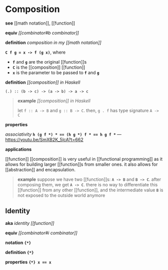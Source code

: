 # Composition

**see** [[math notation]], [[function]]

**equiv** _[[combinator#b combinator]]_

**definition** _composition in my [[math notation]]_

**`C f g = x -> f (g x)`**, where

- **`f`** and **`g`** are the original [[function]]s
- **`C`** is the [[composition]] [[function]]
- **`x`** is the parameter to be passed to **`f`** and **`g`**

**definition** _[[composition]] in Haskell_

`(.) :: (b -> c) -> (a -> b) -> a -> c`

> **example** _[[composition]] in Haskell_
>
> let `f :: A -> B` and `g :: B -> C`. then, `g . f` has type signature `A -> C`

**properties**

_associativity_ **`h (g f *) * == (h g *) f * == h g f *`** &mdash; <https://youtu.be/SmXB2K_5lcA?t=662>

**applications**

[[function]] [[composition]] is very useful in [[functional programming]] as it allows for building larger [[function]]s from smaller ones. it also allows for [[abstraction]] and encapsulation.

> **example** suppose we have two [[function]]s: **`A -> B`** and **`B -> C`**. after composing them, we get **`A -> C`**. there is no way to differentiate this [[function]] from any other [[function]], and the intermediate value **`B`** is not exposed to the outside world anymore

## Identity

**aka** _identity [[function]]_

**equiv** _[[combinator#i combinator]]_

**notation** **`{*}`**

**definition** **`{*}`**

**properties** **`{*} x == x`**
